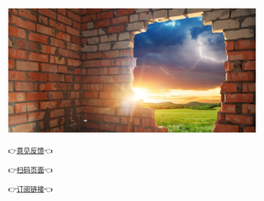 <!-- 14f5ae56b06ed966fbe1d7cd5b1d3970 -->
<h1 align="center">
    <img src="docs/broken_wall.jpg">
</h1>

👉[意见反馈](https://github.com/liesauer/Free-SS-SSR/issues)👈

👉[扫码页面](https://liesauer.github.io/Free-SS-SSR/)👈

👉[订阅链接](https://www.liesauer.net/yogurt/subscribe?ACCESS_TOKEN=DAYxR3mMaZAsaqUb)👈
